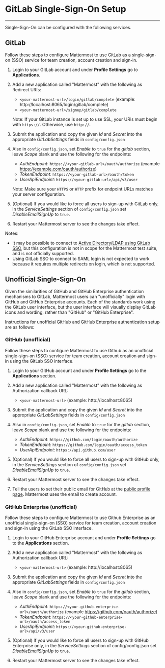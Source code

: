 # GitLab Single-Sign-On Setup
___
Single-Sign-On can be configured with the following services.

## GitLab 

Follow these steps to configure Mattermost to use GitLab as a single-sign-on (SSO) service for team creation, account creation and sign-in.

1. Login to your GitLab account and under **Profile Settings** go to **Applications**.
2. Add a new application called "Mattermost" with the following as Redirect URIs:
    * `<your-mattermost-url>/login/gitlab/complete` (example: http://localhost:8065/login/gitlab/complete)
    * `<your-mattermost-url>/signup/gitlab/complete`
  
    Note: If your GitLab instance is set up to use SSL, your URIs must begin with `https://`. Otherwise, use `http://`.

3. Submit the application and copy the given _Id_ and _Secret_ into the appropriate _GitLabSettings_ fields in `config/config.json`

4. Also in `config/config.json`, set _Enable_ to `true` for the _gitlab_ section, leave _Scope_ blank and use the following for the endpoints:
    * _AuthEndpoint_: `https://<your-gitlab-url>/oauth/authorize` (example https://example.com/oauth/authorize)  
    * _TokenEndpoint_: `https://<your-gitlab-url>/oauth/token`  
    * _UserApiEndpoint_: `https://<your-gitlab-url>/api/v3/user`  
  
    Note: Make sure your `HTTPS` or `HTTP` prefix for endpoint URLs matches your server configuration. 

5. (Optional) If you would like to force all users to sign-up with GitLab only, in the _ServiceSettings_ section of `config/config.json` set _DisableEmailSignUp_ to `true`.

6. Restart your Mattermost server to see the changes take effect.

Notes: 
- It may be possible to connect to [Active Directory/LDAP using GitLab SSO](http://doc.gitlab.com/ee/administration/auth/ldap.html), but this configuration is not in scope for the Mattermost test suite, and is not officially supported. 
- Using GitLab SSO to connect to SAML login is not expected to work because it requires multiple redirects on login, which is not supported. 

## Unofficial Single-Sign-On

Given the similarities of GitHub and GitHub Enterprise authentication mechanisms to GitLab, Mattermost users can "unofficially" login with GitHub and GitHub Enterprise accounts. Each of the standards work using the GitLab user interface, but the user interface will visually display GitLab icons and wording, rather than "GitHub" or "GitHub Enterprise".  

Instructions for unofficial GitHub and GitHub Enterprise authentication setup are as follows: 

### GitHub (unofficial)

Follow these steps to configure Mattermost to use Github as an unofficial single-sign-on (SSO) service for team creation, account creation and sign-in using the GitLab SSO interface.

1. Login to your GitHub account and under **Profile Settings** go to the **Applications** section.
2. Add a new application called "Mattermost" with the following as Authorization callback URL:
    * `<your-mattermost-url>` (example: http://localhost:8065)

3. Submit the application and copy the given _Id_ and _Secret_ into the appropriate _GitLabSettings_ fields in `config/config.json`

4. Also in `config/config.json`, set _Enable_ to `true` for the _gitlab_ section, leave _Scope_ blank and use the following for the endpoints:
    * _AuthEndpoint_: `https://github.com/login/oauth/authorize`
    * _TokenEndpoint_: `https://github.com/login/oauth/access_token`
    * _UserApiEndpoint_: `https://api.github.com/user`

6. (Optional) If you would like to force all users to sign-up with GitHub only, in the _ServiceSettings_ section of `config/config.json` set _DisableEmailSignUp_ to `true`.

6. Restart your Mattermost server to see the changes take effect.

7. Tell the users to set their public email for GitHub at the [public profile page](https://github.com/settings/emails). Mattermost uses the email to create account.

### GitHub Enterprise (unofficial)

Follow these steps to configure Mattermost to use Github Enterprise as an unofficial single-sign-on (SSO) service for team creation, account creation and sign-in using the GitLab SSO interface.

1. Login to your GitHub Enterprise account and under **Profile Settings** go to the **Applications** section.
2. Add a new application called "Mattermost" with the following as Authorization callback URL:
    * `<your-mattermost-url>` (example: http://localhost:8065)

3. Submit the application and copy the given _Id_ and _Secret_ into the appropriate _GitLabSettings_ fields in `config/config.json`

4. Also in `config/config.json`, set _Enable_ to `true` for the _gitlab_ section, leave _Scope_ blank and use the following for the endpoints:
    * _AuthEndpoint_: `https://<your-github-enterprise-url>/oauth/authorize` (example https://github.com/oauth/authorize)
    * _TokenEndpoint_: `https://<your-github-enterprise-url>/oauth/access_token`
    * _UserApiEndpoint_: `https://<your-github-enterprise-url>/api/v3/user`

5. (Optional) If you would like to force all users to sign-up with GitHub Enterprise only, in the _ServiceSettings_ section of config/config.json set _DisableEmailSignUp_ to `true`.

6. Restart your Mattermost server to see the changes take effect.
